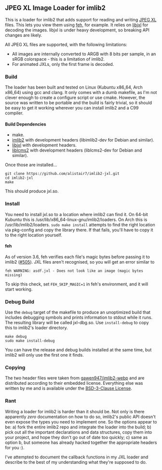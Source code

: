 ## JPEG XL Image Loader for imlib2 ##
This is a loader for imlib2 that adds support for reading and writing [JPEG XL](https://jpeg.org/jpegxl/index.html) files.  This lets you view them using [feh](https://feh.finalrewind.org/), for example.  It relies on [libjxl](https://gitlab.com/wg1/jpeg-xl) for decoding the images.  libjxl is under heavy development, so breaking API changes are likely.

All JPEG XL files are supported, with the following limitations:
* All images are internally converted to ARGB with 8 bits per sample, in an sRGB colorspace - this is a limitation of imlib2.
* For animated JXLs, only the first frame is decoded.


### Build ###
The loader has been built and tested on Linux (Kubuntu x86_64, Arch x86_64) using gcc and clang.  It only comes with a dumb makefile, as I'm not clever enough to create a configure script or use cmake.  However, the source was written to be portable and the build is fairly trivial, so it should be easy to get it working wherever you can install imlib2 and a C99 compiler.

#### Build Dependencies ####
* make.
* [imlib2](https://docs.enlightenment.org/api/imlib2/html/) with development headers (libimlib2-dev for Debian and similar).
* [libjxl](https://gitlab.com/wg1/jpeg-xl) with development headers.
* [liblcms2](https://github.com/mm2/Little-CMS) with development headers (liblcms2-dev for Debian and similar).

Once those are installed...
```
git clone https://github.com/alistair7/imlib2-jxl.git
cd imlib2-jxl
make
```
This should produce jxl.so.

### Install ###
You need to install jxl.so to a location where imlib2 can find it.  On 64-bit Kubuntu this is /usr/lib/x86_64-linux-gnu/imlib2/loaders.  On Arch this is /usr/lib/imlib2/loaders.  `sudo make install` attempts to find the right location via pkg-config and copy the library there.  If that fails, you'll have to copy it to the right location yourself.

#### feh ####
As of version 3.6, feh verifies each file's magic bytes before passing it to imlib2 ([#505](https://github.com/derf/feh/issues/505)).  JXL files aren't recognised, so you will get an error similar to
```
feh WARNING: asdf.jxl - Does not look like an image (magic bytes missing)
```
To skip this check, set `FEH_SKIP_MAGIC=1` in feh's environment, and it will start working.

### Debug Build ###
Use the `debug` target of the makefile to produce an unoptimized build that includes debugging symbols and prints information to stdout while it runs.
The resulting library will be called jxl-dbg.so.  Use `install-debug` to copy this to imlib2's loader directory.
```
make debug
sudo make install-debug
```
You can have the release and debug builds installed at the same time, but imlib2 will only use the first one it finds.

### Copying ###
The two header files were taken from [gawen947/imlib2-webp](https://github.com/gawen947/imlib2-webp) and are distributed according to their embedded license.  Everything else was written by me and is available under the [BSD-3-Clause License](https://github.com/alistair7/imlib2-jxl/blob/main/LICENSE).

### Rant ###
Writing a loader for imlib2 is harder than it should be.
Not only is there apparently _zero_ documentation on how to do so, imlib2's public API doesn't even expose the types you need to implement one.
So the options appear to be:
a) fork the entire imlib2 repo and integrate the loader into the build;
b) pick out all the important declarations and data structures, copy them into your project, and hope they don't go out of date too quickly;
c) same as option b, but someone has already hacked together the appropriate headers for you :).

I've attempted to document the callback functions in my JXL loader and describe to the best of my understanding what they're supposed to do.

